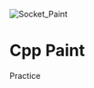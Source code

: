![Socket_Paint](https://user-images.githubusercontent.com/66319306/118435401-e04adc80-b719-11eb-82aa-18bcd831e892.jpg)
# Cpp Paint
Practice
  

